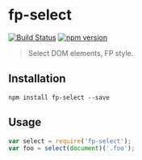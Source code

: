 # fp-select

[![Build Status](https://travis-ci.org-dom/fp-dom/fp-select.svg)](https://travis-ci.org/fp-dom/fp-select) [![npm version](https://badge.fury.io/js/fp-select.svg)](http://badge.fury.io/js/fp-select)
> Select DOM elements, FP style.


## Installation

`npm install fp-select --save`

## Usage

```js
var select = require('fp-select');
var foo = select(document)('.foo');
```
